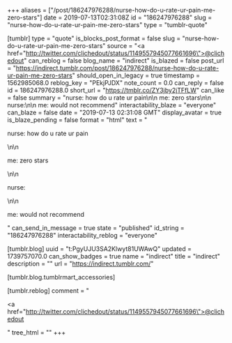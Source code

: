 +++
aliases = ["/post/186247976288/nurse-how-do-u-rate-ur-pain-me-zero-stars"]
date = 2019-07-13T02:31:08Z
id = "186247976288"
slug = "nurse-how-do-u-rate-ur-pain-me-zero-stars"
type = "tumblr-quote"

[tumblr]
type = "quote"
is_blocks_post_format = false
slug = "nurse-how-do-u-rate-ur-pain-me-zero-stars"
source = "<a href=\"http://twitter.com/clichedout/status/1149557945077661696\">@clichedout</a>"
can_reblog = false
blog_name = "indirect"
is_blazed = false
post_url = "https://indirect.tumblr.com/post/186247976288/nurse-how-do-u-rate-ur-pain-me-zero-stars"
should_open_in_legacy = true
timestamp = 1562985068.0
reblog_key = "PEkjPJDX"
note_count = 0.0
can_reply = false
id = 186247976288.0
short_url = "https://tmblr.co/ZY3jby2jTFfLW"
can_like = false
summary = "nurse: how do u rate ur pain\n\n me: zero stars\n\n nurse:\n\n me: would not recommend"
interactability_blaze = "everyone"
can_blaze = false
date = "2019-07-13 02:31:08 GMT"
display_avatar = true
is_blaze_pending = false
format = "html"
text = "<p>nurse: how do u rate ur pain</p>\n\n<p>me: zero stars</p>\n\n<p>nurse:</p>\n\n<p>me: would not recommend</p>"
can_send_in_message = true
state = "published"
id_string = "186247976288"
interactability_reblog = "everyone"

[tumblr.blog]
uuid = "t:PgyUJU3SA2Klwyt81UWAwQ"
updated = 1739757070.0
can_show_badges = true
name = "indirect"
title = "indirect"
description = ""
url = "https://indirect.tumblr.com/"

[tumblr.blog.tumblrmart_accessories]

[tumblr.reblog]
comment = "<p><a href=\"http://twitter.com/clichedout/status/1149557945077661696\">@clichedout</a></p>"
tree_html = ""
+++
